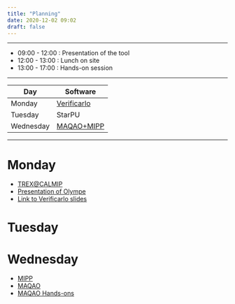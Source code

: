 ```yaml
---
title: "Planning"
date: 2020-12-02 09:02
draft: false
---
```



------

* 09:00 - 12:00 : Presentation of the tool
* 12:00 - 13:00 : Lunch on site
* 13:00 - 17:00 : Hands-on session

------


| Day       | Software                          |
| ------    | ----------                        |
| Monday    | [Verificarlo](../verificarlo/)    |
| Tuesday   | StarPU                            |
| Wednesday | [MAQAO+MIPP](../maqao/)           |

------

# Monday

 - [TREX@CALMIP](../presentations/TREX_CALMIP2022.pdf)
 - [Presentation of Olympe](../presentations/Olympe.pdf)
 - [Link to Verificarlo slides](../verificarlo/)

# Tuesday

# Wednesday

 - [MIPP](../presentations/calmip-mipp.pdf)
 - [MAQAO](../presentations/MAQAO.pdf)
 - [MAQAO Hands-ons](../presentations/MAQAO-handson.pdf)
